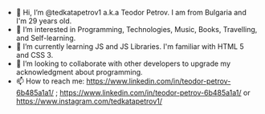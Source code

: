 - 👋 Hi, I’m @tedkatapetrov1 a.k.a Teodor Petrov. I am from Bulgaria and I'm 29 years old. 
- 👀 I’m interested in Programming, Technologies, Music, Books, Travelling, and Self-learning.
- 🌱 I’m currently learning JS and JS Libraries. I'm familiar with HTML 5 and CSS 3.
- 💞️ I’m looking to collaborate with other developers to upgrade my acknowledgment about programming.
- 📫 How to reach me: https://www.linkedin.com/in/teodor-petrov-6b485a1a1/ ; https://www.linkedin.com/in/teodor-petrov-6b485a1a1/  or https://www.instagram.com/tedkatapetrov1/
<!---
tedkatapetrov1/tedkatapetrov1 is a ✨ special ✨ repository because its `README.md` (this file) appears on your GitHub profile.
You can click the Preview link to take a look at your changes.
--->
